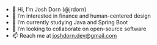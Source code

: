 - 👋 Hi, I’m Josh Dorn (@jrdorn)
- 👀 I’m interested in finance and human-centered design
- 🌱 I’m currently studying Java and Spring Boot
- 💞️ I’m looking to collaborate on open-source software
- 📫 Reach me at joshdorn.dev@gmail.com
